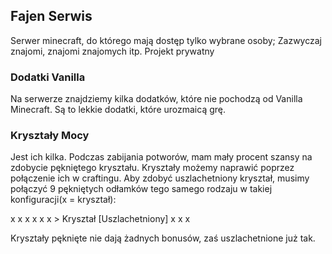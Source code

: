 ## Fajen Serwis

Serwer minecraft, do którego mają dostęp tylko wybrane osoby; Zazwyczaj znajomi, znajomi znajomych itp. Projekt prywatny

### Dodatki Vanilla

Na serwerze znajdziemy kilka dodatków, które nie pochodzą od Vanilla Minecraft. Są to lekkie dodatki, które urozmaicą grę.

### Kryształy Mocy

Jest ich kilka. Podczas zabijania potworów, mam mały procent szansy na zdobycie pękniętego kryształu. Kryształy możemy naprawić poprzez połączenie ich w craftingu.
Aby zdobyć uszlachetniony kryształ, musimy połączyć 9 pękniętych odłamków tego samego rodzaju w takiej konfiguracji(x = kryształ):

x x x
x x x  > Kryształ [Uszlachetniony]
x x x


Kryształy pęknięte nie dają żadnych bonusów, zaś uszlachetnione już tak.
